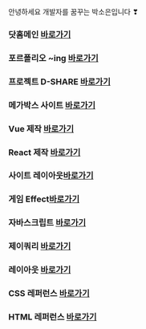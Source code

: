 안녕하세요 개발자를 꿈꾸는 박소은입니다 ❣

### 닷홈메인 <a href="https://alexis0910.github.io/dothome21/" target='_blank' >바로가기</a>

### 포르폴리오 ~ing <a href="https://alexis0910.github.io/dothome21/portfolio/index3.html" target='_blank' >바로가기</a>

### 프로젝트 D-SHARE <a href="http://dshareadmin.dothome.co.kr/index.html" target='_blank' >바로가기</a>

### 메가박스 사이트 <a href="http://soeunpark1211.dothome.co.kr/MEGABOX/index22.html" target='_blank' >바로가기</a>

### Vue 제작 <a href="https://alexis-vue.web.app/" target='_blank' >바로가기</a>

### React 제작 <a href="https://alexisreact.web.app/" target='_blank' >바로가기</a>

### 사이트 레이아웃<a href="https://alexis0910.github.io/dothome21/site/index.html" target='_blank' >바로가기</a>

### 게임 Effect<a href="https://alexis0910.github.io/dothome21/refer-effect/gameEffect/index.html" target='_blank' >바로가기</a>

### 자바스크립트 <a href="https://alexis0910.github.io/dothome21/refer-javascript/index.html" target='_blank' >바로가기</a>

### 제이쿼리 <a href="https://alexis0910.github.io/dothome21/refer-jquery/index.html" target='_blank' >바로가기</a>

### 레이아웃 <a href="https://alexis0910.github.io/dothome21/layout/index.html" target='_blank' >바로가기</a>

### CSS 레퍼런스 <a href="https://alexis0910.github.io/dothome21\refer-css\index.html" target='_blank' >바로가기</a>

### HTML 레퍼런스 <a href="https://alexis0910.github.io/dothome21\refer-html\index.html" target='_blank' >바로가기</a>
